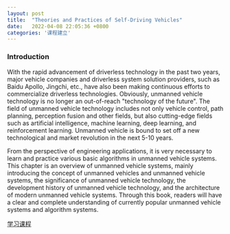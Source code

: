 ```yaml
---
layout: post
title:  "Theories and Practices of Self-Driving Vehicles"
date:   2022-04-08 22:05:36 +0800
categories: '课程建立'
---
```

### Introduction
With the rapid advancement of driverless technology in the past two years, major vehicle companies and driverless system solution providers, such as Baidu Apollo, Jingchi, etc., have also been making continuous efforts to commercialize driverless technologies. Obviously, unmanned vehicle technology is no longer an out-of-reach "technology of the future". The field of unmanned vehicle technology includes not only vehicle control, path planning, perception fusion and other fields, but also cutting-edge fields such as artificial intelligence, machine learning, deep learning, and reinforcement learning. Unmanned vehicle is bound to set off a new technological and market revolution in the next 5-10 years.

From the perspective of engineering applications, it is very necessary to learn and practice various basic algorithms in unmanned vehicle systems. This chapter is an overview of unmanned vehicle systems, mainly introducing the concept of unmanned vehicles and unmanned vehicle systems, the significance of unmanned vehicle technology, the development history of unmanned vehicle technology, and the architecture of modern unmanned vehicle systems. Through this book, readers will have a clear and complete understanding of currently popular unmanned vehicle systems and algorithm systems.

[学习课程](https://rocape.gitbook.io/selfdrivingen/)